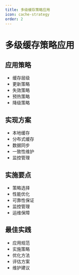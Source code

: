 ```yaml
---
title: 多级缓存策略应用
icon: cache-strategy
order: 2
---
```


# 多级缓存策略应用

## 应用策略
- 缓存层级
- 更新策略
- 失效策略
- 预热策略
- 降级策略

## 实现方案
- 本地缓存
- 分布式缓存
- 数据同步
- 一致性维护
- 监控管理

## 实施要点
- 策略选择
- 性能优化
- 可靠性保证
- 监控管理
- 运维保障

## 最佳实践
- 应用规范
- 实施策略
- 优化方法
- 评估方案
- 维护建议
